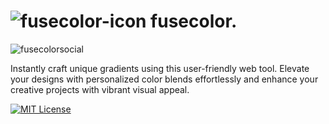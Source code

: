 # ![fusecolor-icon](https://github.com/vishnu1002/fuse-color/assets/145321614/90f866a7-ccbc-4ab9-baa6-ad75145da8e2) fusecolor. 

![fusecolorsocial](https://github.com/vishnu1002/fuse-color/assets/145321614/1c1f5150-0519-4c55-97f5-9c46ee382e36)

Instantly craft unique gradients using this user-friendly web tool. Elevate your designs with personalized color blends effortlessly and enhance your creative projects with vibrant visual appeal.

[![MIT License](https://img.shields.io/badge/License-MIT-blue.svg)](https://choosealicense.com/licenses/mit/)


